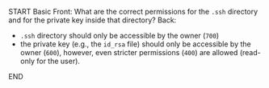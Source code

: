 START
Basic
Front: 
What are the correct permissions for the `.ssh` directory and for the private key inside that directory?
Back: 
- `.ssh` directory should only be accessible by the owner (`700`)
- the private key (e.g., the `id_rsa` file) should only be accessible by the owner (`600`), however, even stricter permissions (`400`) are allowed (read-only for the user).
<!--ID: 1745387645243-->
END
